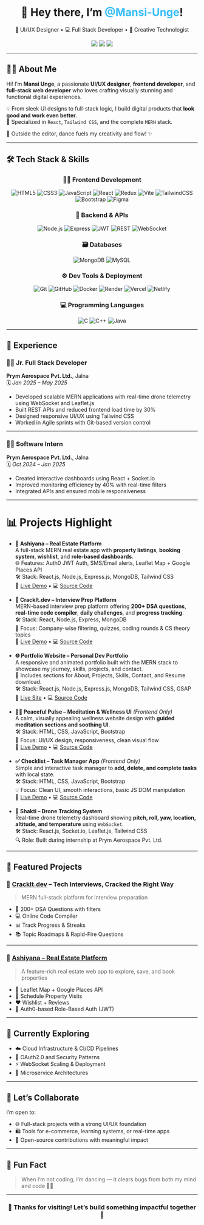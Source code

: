 <h1 align="center">👋 Hey there, I’m <span style="color:#38bdf8;">@Mansi-Unge</span>!</h1>

<p align="center">
🎨 UI/UX Designer • 💻 Full Stack Developer • 🧠 Creative Technologist  
</p>

<p align="center">
<a href="mailto:mansiunge@gmail.com"><img src="https://img.shields.io/badge/Gmail-D14836?style=flat&logo=gmail&logoColor=white"></a>
<a href="https://www.linkedin.com/in/mansi-unge-8825ba312"><img src="https://img.shields.io/badge/LinkedIn-0077B5?style=flat&logo=linkedin&logoColor=white"></a>
<a href="https://twitter.com/@MansiUnge60256"><img src="https://img.shields.io/badge/Twitter-1DA1F2?style=flat&logo=twitter&logoColor=white"></a>
</p>

---

## 👩‍💻 About Me

Hi! I’m **Mansi Unge**, a passionate **UI/UX designer**, **frontend developer**, and **full-stack web developer** who loves crafting visually stunning and functional digital experiences.

💡 From sleek UI designs to full-stack logic, I build digital products that **look good and work even better**.  
🎯 Specialized in `React`, `Tailwind CSS`, and the complete `MERN` stack.

💃 Outside the editor, dance fuels my creativity and flow! ✨

---

## 🛠 Tech Stack & Skills

<div align="center">

### 👩‍💻 Frontend Development  
![HTML5](https://img.shields.io/badge/HTML5-E34F26?style=flat&logo=html5&logoColor=white)
![CSS3](https://img.shields.io/badge/CSS3-1572B6?style=flat&logo=css3&logoColor=white)
![JavaScript](https://img.shields.io/badge/JavaScript-F7DF1E?style=flat&logo=javascript&logoColor=black)
![React](https://img.shields.io/badge/React-20232A?style=flat&logo=react&logoColor=61DAFB)
![Redux](https://img.shields.io/badge/Redux-593D88?style=flat&logo=redux&logoColor=white)
![Vite](https://img.shields.io/badge/Vite-646CFF?style=flat&logo=vite&logoColor=white)
![TailwindCSS](https://img.shields.io/badge/TailwindCSS-38BDF8?style=flat&logo=tailwind-css&logoColor=white)
![Bootstrap](https://img.shields.io/badge/Bootstrap-7952B3?style=flat&logo=bootstrap&logoColor=white)
![Figma](https://img.shields.io/badge/Figma-F24E1E?style=flat&logo=figma&logoColor=white)

### 🧩 Backend & APIs  
![Node.js](https://img.shields.io/badge/Node.js-339933?style=flat&logo=node.js&logoColor=white)
![Express](https://img.shields.io/badge/Express.js-000000?style=flat&logo=express&logoColor=white)
![JWT](https://img.shields.io/badge/JWT-000000?style=flat&logo=jsonwebtokens&logoColor=white)
![REST](https://img.shields.io/badge/REST%20API-005571?style=flat&logo=api&logoColor=white)
![WebSocket](https://img.shields.io/badge/WebSocket-010101?style=flat&logo=socketdotio&logoColor=white)

### 🗃️ Databases  
![MongoDB](https://img.shields.io/badge/MongoDB-4EA94B?style=flat&logo=mongodb&logoColor=white)
![MySQL](https://img.shields.io/badge/MySQL-00758F?style=flat&logo=mysql&logoColor=white)

### ⚙️ Dev Tools & Deployment  
![Git](https://img.shields.io/badge/Git-F05032?style=flat&logo=git&logoColor=white)
![GitHub](https://img.shields.io/badge/GitHub-181717?style=flat&logo=github&logoColor=white)
![Docker](https://img.shields.io/badge/Docker-2496ED?style=flat&logo=docker&logoColor=white)
![Render](https://img.shields.io/badge/Render-46E3B7?style=flat&logo=render&logoColor=white)
![Vercel](https://img.shields.io/badge/Vercel-000000?style=flat&logo=vercel&logoColor=white)
![Netlify](https://img.shields.io/badge/Netlify-00C7B7?style=flat&logo=netlify&logoColor=white)

### 💻 Programming Languages  
![C](https://img.shields.io/badge/C-00599C?style=flat&logo=c&logoColor=white)
![C++](https://img.shields.io/badge/C++-00599C?style=flat&logo=cplusplus&logoColor=white)
![Java](https://img.shields.io/badge/Java-007396?style=flat&logo=java&logoColor=white)

</div>

---

## 💼 Experience

### 👩‍💻 Jr. Full Stack Developer  
**Prym Aerospace Pvt. Ltd.**, Jalna  
🗓️ *Jan 2025 – May 2025*

- Developed scalable MERN applications with real-time drone telemetry using WebSocket and Leaflet.js  
- Built REST APIs and reduced frontend load time by 30%  
- Designed responsive UI/UX using Tailwind CSS  
- Worked in Agile sprints with Git-based version control

---

### 👩‍💻 Software Intern  
**Prym Aerospace Pvt. Ltd.**, Jalna  
🗓️ *Oct 2024 – Jan 2025*

- Created interactive dashboards using React + Socket.io  
- Improved monitoring efficiency by 40% with real-time filters  
- Integrated APIs and ensured mobile responsiveness

---

# 📊 Projects Highlight

- **🏡 Ashiyana – Real Estate Platform**  
  A full-stack MERN real estate app with **property listings**, **booking system**, **wishlist**, and **role-based dashboards**.  
  🌐 Features: Auth0 JWT Auth, SMS/Email alerts, Leaflet Map + Google Places API  
  🛠️ Stack: React.js, Node.js, Express.js, MongoDB, Tailwind CSS  
  🔗 [Live Demo](https://ashiyana.netlify.app/) • 💻 [Source Code](https://github.com/Mansi-unge/Ashiyana)

- **🧠 CrackIt.dev – Interview Prep Platform**  
  MERN-based interview prep platform offering **200+ DSA questions**, **real-time code compiler**, **daily challenges**, and **progress tracking**.  
  🛠️ Stack: React, Node.js, Express, MongoDB  
  🌟 Focus: Company-wise filtering, quizzes, coding rounds & CS theory topics  
  🔗 [Live Demo](https://crack-it-dev.vercel.app/) • 💻 [Source Code](https://github.com/Mansi-unge/CrackItDev)

- **🌐 Portfolio Website – Personal Dev Portfolio**  
  A responsive and animated portfolio built with the MERN stack to showcase my journey, skills, projects, and contact.  
  🎨 Includes sections for About, Projects, Skills, Contact, and Resume download.  
  🛠️ Stack: React.js, Node.js, Express.js, MongoDB, Tailwind CSS, GSAP  
  🔗 [Live Site](https://mansiunge.vercel.app/) • 💻 [Source Code](https://github.com/Mansi-unge/Portfolio.git)

- **🧘‍♀️ Peaceful Pulse – Meditation & Wellness UI** *(Frontend Only)*  
  A calm, visually appealing wellness website design with **guided meditation sections and soothing UI**.  
  🛠️ Stack: HTML, CSS, JavaScript, Bootstrap  
  🎯 Focus: UI/UX design, responsiveness, clean visual flow  
  🔗 [Live Demo](https://github.com/Mansi-unge/Peaceful-pulse.git) • 💻 [Source Code](https://mansi-unge.github.io/Peaceful-pulse/)

- **✅ Checklist – Task Manager App** *(Frontend Only)*  
  Simple and interactive task manager to **add, delete, and complete tasks** with local state.  
  🛠️ Stack: HTML, CSS, JavaScript, Bootstrap  
  💡 Focus: Clean UI, smooth interactions, basic JS DOM manipulation  
  🔗 [Live Demo](https://mansi-unge.github.io/checkllist/) • 💻 [Source Code](https://github.com/Mansi-unge/checkllist)

  
- **🚁 Shakti – Drone Tracking System**  
  Real-time drone telemetry dashboard showing **pitch, roll, yaw, location, altitude, and temperature** using `WebSocket`.  
  🛠️ Stack: React.js, Socket.io, Leaflet.js, Tailwind CSS  
  🔍 Role: Built during internship at Prym Aerospace Pvt. Ltd.
    
---

## 🌟 Featured Projects

### 🧠 [CrackIt.dev](https://github.com/yourusername/crackit.dev) – Tech Interviews, Cracked the Right Way  
> MERN full-stack platform for interview preparation  
- 🧩 200+ DSA Questions with filters  
- 💻 Online Code Compiler  
- 📊 Track Progress & Streaks  
- 📚 Topic Roadmaps & Rapid-Fire Questions  

---

### 🏡 [Ashiyana – Real Estate Platform](https://github.com/Mansi-unge/Ashiyana)

> A feature-rich real estate web app to explore, save, and book properties

- 📍 Leaflet Map + Google Places API  
- 📅 Schedule Property Visits  
- ❤️ Wishlist + Reviews  
- 🔐 Auth0-based Role-Based Auth (JWT)

---

## 🌱 Currently Exploring

- ☁️ Cloud Infrastructure & CI/CD Pipelines  
- 🔐 OAuth2.0 and Security Patterns  
- ⚡ WebSocket Scaling & Deployment  
- 🧩 Microservice Architectures

---

## 🤝 Let’s Collaborate

I’m open to:
- 🌐 Full-stack projects with a strong UI/UX foundation  
- 🛍️ Tools for e-commerce, learning systems, or real-time apps  
- 🌱 Open-source contributions with meaningful impact

---

## 💃 Fun Fact

> When I’m not coding, I’m dancing — it clears bugs from both my mind and code 💃✨

---

<h3 align="center">🌈 Thanks for visiting! Let’s build something impactful together 🌈</h3>
